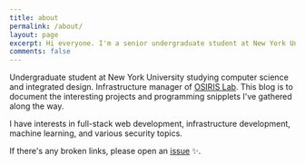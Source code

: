 ```yaml
---
title: about
permalink: /about/
layout: page
excerpt: Hi everyone. I'm a senior undergraduate student at New York University. This is the about me page.
comments: false
---
```


Undergraduate student at New York University studying computer science and integrated design. Infrastructure manager of [OSIRIS Lab](https://osiris.cyber.nyu.edu). This blog is to document the interesting projects and programming snipplets I've gathered along the way.    

I have interests in full-stack web development, infrastructure development, machine learning, and various security topics. 

If there's any broken links, please open an [issue](https://github.com/davidchiii/davidchiii.github.io/issues) ✨.